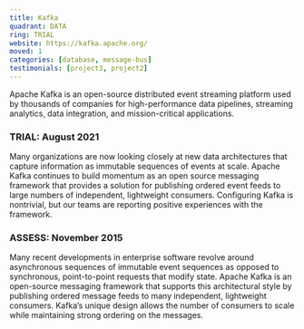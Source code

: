 ```yaml
---
title: Kafka
quadrant: DATA
ring: TRIAL
website: https://kafka.apache.org/
moved: 1
categories: [database, message-bus]
testimonials: [project3, project2]
---
```


Apache Kafka is an open-source distributed event streaming platform used by thousands of companies for high-performance data pipelines, streaming analytics, data integration, and mission-critical applications.

### TRIAL: August 2021

Many organizations are now looking closely at new data architectures that capture information as immutable sequences of events at scale. Apache Kafka continues to build momentum as an open source messaging framework that provides a solution for publishing ordered event feeds to large numbers of independent, lightweight consumers. Configuring Kafka is nontrivial, but our teams are reporting positive experiences with the framework.

### ASSESS: November 2015

Many recent developments in enterprise software revolve around asynchronous sequences of immutable event sequences as opposed to synchronous, point-to-point requests that modify state. Apache Kafka is an open-source messaging framework that supports this architectural style by publishing ordered message feeds to many independent, lightweight consumers. Kafka’s unique design allows the number of consumers to scale while maintaining strong ordering on the messages.